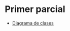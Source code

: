 # Primer parcial

* [Diagrama de clases](https://lucid.app/lucidchart/0d4cea00-c136-4f42-952a-93d791bcfa27/edit?viewport_loc=1521%2C-1868%2C2217%2C1087%2C0_0&invitationId=inv_7ce694b2-b203-4ac1-b0bb-a6650b94a93f)
